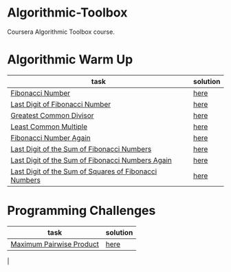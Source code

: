 # Algorithmic-Toolbox
Coursera Algorithmic Toolbox course.

# Algorithmic Warm Up
| task | solution|
| ------------------- | ------------------- |
| [Fibonacci Number](https://github.com/ParshinAD/Algorithmic-Toolbox/blob/a60b6d4602d14ca30c9c55dcea1e06cb50d85ba0/Algorithmic%20Warm%20Up/Fibonacci%20Number/task.md) | [here](https://github.com/ParshinAD/Algorithmic-Toolbox/blob/a60b6d4602d14ca30c9c55dcea1e06cb50d85ba0/Algorithmic%20Warm%20Up/Fibonacci%20Number/fibonacci_number.py) |
| [Last Digit of Fibonacci Number](https://github.com/ParshinAD/Algorithmic-Toolbox/blob/a60b6d4602d14ca30c9c55dcea1e06cb50d85ba0/Algorithmic%20Warm%20Up/Last%20Digit%20of%20Fibonacci%20Number/task.md) | [here](https://github.com/ParshinAD/Algorithmic-Toolbox/blob/a60b6d4602d14ca30c9c55dcea1e06cb50d85ba0/Algorithmic%20Warm%20Up/Last%20Digit%20of%20Fibonacci%20Number/last_digit_of_fibonacci_number.py) |
| [Greatest Common Divisor](https://github.com/ParshinAD/Algorithmic-Toolbox/blob/a60b6d4602d14ca30c9c55dcea1e06cb50d85ba0/Algorithmic%20Warm%20Up/Greatest%20Common%20Divisor/task.md) | [here](https://github.com/ParshinAD/Algorithmic-Toolbox/blob/a60b6d4602d14ca30c9c55dcea1e06cb50d85ba0/Algorithmic%20Warm%20Up/Greatest%20Common%20Divisor/gcd.py) |
| [Least Common Multiple](https://github.com/ParshinAD/Algorithmic-Toolbox/blob/a60b6d4602d14ca30c9c55dcea1e06cb50d85ba0/Algorithmic%20Warm%20Up/Least%20Common%20Multiple/task.md) | [here](https://github.com/ParshinAD/Algorithmic-Toolbox/blob/a60b6d4602d14ca30c9c55dcea1e06cb50d85ba0/Algorithmic%20Warm%20Up/Least%20Common%20Multiple/lcm.py)
| [Fibonacci Number Again](https://github.com/ParshinAD/Algorithmic-Toolbox/blob/a60b6d4602d14ca30c9c55dcea1e06cb50d85ba0/Algorithmic%20Warm%20Up/Fibonacci%20Number%20Again/task.md) | [here](https://github.com/ParshinAD/Algorithmic-Toolbox/blob/a60b6d4602d14ca30c9c55dcea1e06cb50d85ba0/Algorithmic%20Warm%20Up/Fibonacci%20Number%20Again/fibonacci_number_again.py)| 
| [Last Digit of the Sum of Fibonacci Numbers](https://github.com/ParshinAD/Algorithmic-Toolbox/blob/a60b6d4602d14ca30c9c55dcea1e06cb50d85ba0/Algorithmic%20Warm%20Up/Last%20Digit%20of%20the%20Sum%20of%20Fibonacci%20Numbers/task.md) | [here](https://github.com/ParshinAD/Algorithmic-Toolbox/blob/a60b6d4602d14ca30c9c55dcea1e06cb50d85ba0/Algorithmic%20Warm%20Up/Last%20Digit%20of%20the%20Sum%20of%20Fibonacci%20Numbers/last_digit_of_the_sum_of_fibonacci_numbers.py) |
| [Last Digit of the Sum of Fibonacci Numbers Again](https://github.com/ParshinAD/Algorithmic-Toolbox/blob/a60b6d4602d14ca30c9c55dcea1e06cb50d85ba0/Algorithmic%20Warm%20Up/Last%20Digit%20of%20the%20Sum%20of%20Fibonacci%20Numbers%20Again/task.md) | [here](https://github.com/ParshinAD/Algorithmic-Toolbox/blob/a60b6d4602d14ca30c9c55dcea1e06cb50d85ba0/Algorithmic%20Warm%20Up/Last%20Digit%20of%20the%20Sum%20of%20Fibonacci%20Numbers%20Again/last_digit_of_the_sum_of_fibonacci_numbers_again.py)
| [Last Digit of the Sum of Squares of Fibonacci Numbers](https://github.com/ParshinAD/Algorithmic-Toolbox/blob/a60b6d4602d14ca30c9c55dcea1e06cb50d85ba0/Algorithmic%20Warm%20Up/Last%20Digit%20of%20the%20Sum%20of%20Squares%20of%20Fibonacci%20Numbers/task.md) | [here](https://github.com/ParshinAD/Algorithmic-Toolbox/blob/a60b6d4602d14ca30c9c55dcea1e06cb50d85ba0/Algorithmic%20Warm%20Up/Last%20Digit%20of%20the%20Sum%20of%20Squares%20of%20Fibonacci%20Numbers/last_digit_of_the_sum_of_squares_of_fibonacci_numbers.py) |

# Programming Challenges
| task | solution|
| ------------------- | ------------------- |
| [Maximum Pairwise Product](https://github.com/ParshinAD/Algorithmic-Toolbox/blob/a60b6d4602d14ca30c9c55dcea1e06cb50d85ba0/Programming%20Challenges/Maximum%20Pairwise%20Product/task.md) | [here](https://github.com/ParshinAD/Algorithmic-Toolbox/blob/a60b6d4602d14ca30c9c55dcea1e06cb50d85ba0/Programming%20Challenges/Maximum%20Pairwise%20Product/maximum_pairwise_product.py)|
|
